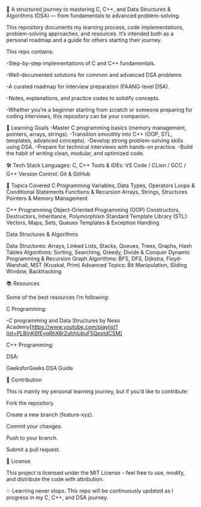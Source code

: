 🚀 A structured journey to mastering C, C++, and Data Structures & Algorithms (DSA) — from fundamentals to advanced problem-solving.

This repository documents my learning process, code implementations, problem-solving approaches, and resources. It’s intended both as a personal roadmap and a guide for others starting their journey.





This repo contains:

-Step-by-step implementations of C and C++ fundamentals.

-Well-documented solutions for common and advanced DSA problems.

-A curated roadmap for interview preparation (FAANG-level DSA).

-Notes, explanations, and practice codes to solidify concepts.

-Whether you’re a beginner starting from scratch or someone preparing for coding interviews, this repository can be your companion.

🎯 Learning Goals
-Master C programming basics (memory management, pointers, arrays, strings).
-Transition smoothly into C++ (OOP, STL, templates, advanced concepts).
-Develop strong problem-solving skills using DSA.
-Prepare for technical interviews with hands-on practice.
-Build the habit of writing clean, modular, and optimized code.


🛠 Tech Stack
Languages: C, C++
Tools & IDEs: VS Code / CLion / GCC / G++
Version Control: Git & GitHub


📘 Topics Covered
C Programming
Variables, Data Types, Operators
Loops & Conditional Statements
Functions & Recursion
Arrays, Strings, Structures
Pointers & Memory Management

C++ Programming
Object-Oriented Programming (OOP)
Constructors, Destructors, Inheritance, Polymorphism
Standard Template Library (STL): Vectors, Maps, Sets, Queues
Templates & Exception Handling

Data Structures & Algorithms

Data Structures: Arrays, Linked Lists, Stacks, Queues, Trees, Graphs, Hash Tables
Algorithms: Sorting, Searching, Greedy, Divide & Conquer
Dynamic Programming & Recursion
Graph Algorithms: BFS, DFS, Dijkstra, Floyd-Warshall, MST (Kruskal, Prim)
Advanced Topics: Bit Manipulation, Sliding Window, Backtracking

📚 Resources

Some of the best resources I’m following:

C Programming:

-C programming and Data Structures by Neso Academy[https://www.youtube.com/playlist?list=PLBlnK6fEyqRhX6r2uhhlubuF5QextdCSM]


C++ Programming:



DSA:


GeeksforGeeks DSA Guide

🤝 Contribution

This is mainly my personal learning journey, but if you’d like to contribute:

Fork the repository.

Create a new branch (feature-xyz).

Commit your changes.

Push to your branch.

Submit a pull request.

📜 License

This project is licensed under the MIT License – feel free to use, modify, and distribute the code with attribution.

✨ Learning never stops. This repo will be continuously updated as I progress in my C, C++, and DSA journey.
